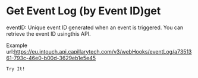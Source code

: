 # Get Event Log (by Event ID)get

eventID: Unique event ID generated when an event is triggered. You can retrieve the event ID usingthis API.

Example url:https://eu.intouch.api.capillarytech.com/v3/webHooks/eventLog/a7351361-793c-46e0-b00d-3629eb1e5e45

`Try It!`